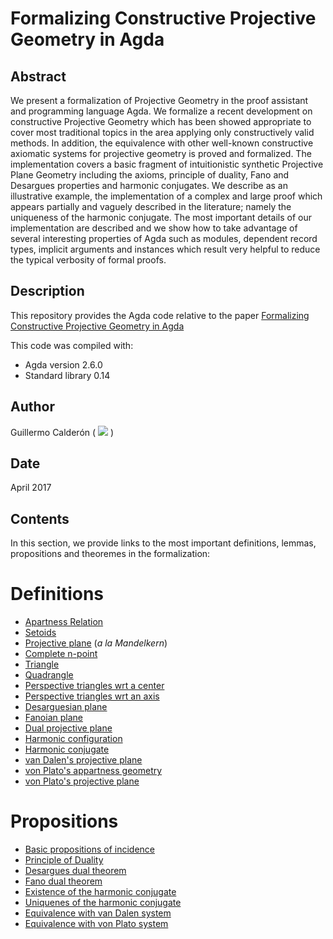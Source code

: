 Formalizing Constructive Projective Geometry in Agda
=======================================================

Abstract
---------

We present a formalization of Projective Geometry in the
proof assistant and programming language Agda.
We formalize a recent development on constructive Projective Geometry
which has been showed appropriate to cover most traditional topics in
the area applying only constructively valid methods. In addition, the
equivalence with other well-known constructive axiomatic systems for
projective geometry is proved and formalized.
The implementation covers a basic fragment of intuitionistic synthetic
Projective Plane Geometry including the axioms, principle of duality,
Fano and Desargues properties and harmonic conjugates.
We describe as an illustrative example, the implementation of a complex
and large proof which appears partially and vaguely described in the
literature; namely the uniqueness of the harmonic conjugate.
The most important details of our implementation are described and
we show how to take advantage of several interesting properties of Agda
such as modules, dependent record types, implicit arguments and instances
which result very helpful to reduce the typical verbosity of formal proofs.

Description
------------

This repository provides the Agda code relative to the paper
[Formalizing Constructive Projective Geometry in Agda](https://doi.org/10.1016/j.entcs.2018.10.005)

This code was compiled with:

+  Agda version 2.6.0
+  Standard library 0.14

Author
------
Guillermo Calderón ( <img src= "https://www.fing.edu.uy/~calderon/ppqqxr01.gif" /> )

Date
-----

April 2017

Contents
---------

In this section, we provide links to the most important definitions, lemmas,
propositions and theoremes in the formalization:

Definitions
===========

+  [Apartness Relation](/Relation/Binary/Apartness.agda#L16)
+  [Setoids](/Relation/Binary/Apartness.agda#L51)
+  [Projective plane](/ProjectivePlane.agda#L132) (*a la Mandelkern*)
+  [Complete n-point](/ProjectivePlane/CompleteNPoint.agda#L26)
+  [Triangle](/ProjectivePlane/CompleteNPoint/Triangle.agda#L128)
+  [Quadrangle](/ProjectivePlane/CompleteNPoint/Quadrangle.agda#L33)
+  [Perspective triangles wrt a center](/ProjectivePlane/CompleteNPoint/Triangle/Perspective.agda#L62)
+  [Perspective triangles wrt an axis](/ProjectivePlane/CompleteNPoint/Triangle/Perspective.agda#L75)
+  [Desarguesian plane](/ProjectivePlane/Desargues.agda#L12)
+  [Fanoian plane](ProjectivePlane/Fano.agda#L46)
+  [Dual projective plane](ProjectivePlane/Duality.agda#L116)
+  [Harmonic configuration](/ProjectivePlane/Harmonic/Base.agda#L28)
+  [Harmonic conjugate](/ProjectivePlane/Harmonic/Base.agda#L169)
+  [van Dalen's projective plane](/VanDalen/Outside.agda)
+  [von Plato's appartness geometry](/VonPlato/ApartnessGeometry.agda)
+  [von Plato's projective plane](/VonPlato/ProjectiveGeometry.agda)

Propositions
============

+ [Basic propositions of incidence](/ProjectivePlane/Properties.agda)
+ [Principle of Duality](/ProjectivePlane/Duality.agda)
+ [Desargues dual theorem](/ProjectivePlane/Desargues.agda)
+ [Fano dual theorem](/ProjectivePlane/Fano.agda)
+ [Existence of the harmonic conjugate](/ProjectivePlane/Harmonic/Base.agda#L176)
+ [Uniquenes of the harmonic conjugate](/ProjectivePlane/Harmonic/Uniqueness/Main.agda#L27)
+ [Equivalence with van Dalen system](/VanDalen/Outside.agda#L371)
+ [Equivalence with von Plato system](/VonPlato/ProjectiveGeometry.agda#L166)
